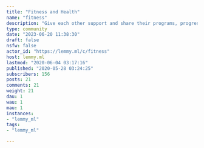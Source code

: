 ```yaml
---
title: "Fitness and Health" 
name: "fitness"
description: "Give each other support and share their programs, progress and tips. Cardio or lifting. Sports or gymnastics we are all on a journey to improve.Also we have heaps of tech that help us track our fitness metrics, so feel free to discuss the tools you use.Everyone has a bad day now and then, just try again.Also check out:- /c/hiking- /c/bicycling- /c/motivation"
type: community
date: "2023-06-20 11:38:30"
draft: false
nsfw: false
actor_id: "https://lemmy.ml/c/fitness"
host: lemmy.ml
lastmod: "2020-06-04 03:17:16"
published: "2020-05-28 03:24:25"
subscribers: 156
posts: 21
comments: 21
weight: 21
dau: 1
wau: 1
mau: 1
instances:
- "lemmy_ml"
tags: 
- "lemmy_ml"

---
```

